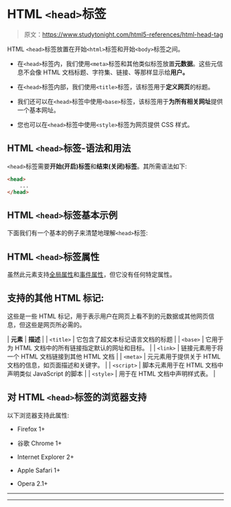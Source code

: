 # HTML `<head>`标签

> 原文：<https://www.studytonight.com/html5-references/html-head-tag>

HTML `<head>`标签放置在开始`<html>`标签和开始`<body>`标签之间。

*   在`<head>`标签内，我们使用`<meta>`标签和其他类似标签放置**元数据**。这些元信息不会像 HTML 文档标题、字符集、链接、等那样显示给**用户。**

*   在`<head>`标签内部，我们使用`<title>`标签，该标签用于**定义网页**的标题。

*   我们还可以在`<head>`标签中使用`<base>`标签，该标签用于**为所有相关网址**提供一个基本网址。

*   您也可以在`<head>`标签中使用`<style>`标签为网页提供 CSS 样式。

## HTML `<head>`标签-语法和用法

`<head>`标签需要**开始(开启)标签**和**结束(关闭)标签**。其所需语法如下:

```html
<head>
    ...
</head>
```

## HTML `<head>`标签基本示例

下面我们有一个基本的例子来清楚地理解`<head>`标签:

## HTML `<head>`标签属性

虽然此元素支持[全局属性](https://www.studytonight.com/html5-references/html-global-attributes)和[事件属性](https://www.studytonight.com/html5-references/html-event-attributes)，但它没有任何特定属性。

## 支持的其他 HTML 标记:

这些是一些 HTML 标记，用于表示用户在网页上看不到的元数据或其他网页信息，但这些是网页所必需的。

| **元素** | **描述** |
| `<title>` | 它包含了超文本标记语言文档的标题 |
| `<base>` | 它用于为 HTML 文档中的所有链接指定默认的网址和目标。 |
| `<link>` | 链接元素用于将一个 HTML 文档链接到其他 HTML 文档 |
| `<meta>` | 元元素用于提供关于 HTML 文档的信息，如页面描述和关键字。 |
| `<script>` | 脚本元素用于在 HTML 文档中声明类似 JavaScript 的脚本 |
| `<style>` | 用于在 HTML 文档中声明样式表。 |

## 对 HTML `<head>`标签的浏览器支持

以下浏览器支持此属性:

*   Firefox 1+
*   谷歌 Chrome 1+

*   Internet Explorer 2+

*   Apple Safari 1+

*   Opera 2.1+

* * *

* * *
